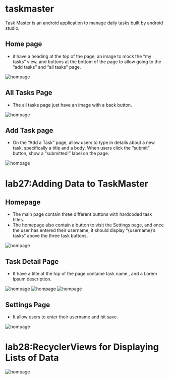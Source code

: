 # taskmaster

Task Master is an android application to manage daily tasks built by android studio.

## Home page

* it have a heading at the top of the page, an image to mock the “my tasks” view, and buttons at the bottom of the page to allow going to the “add tasks” and “all tasks” page.

![hompage](./screenshots/homepage.png)

## All Tasks Page

* The all tasks page  just have an image with a back button.

![hompage](./screenshots/allTasks.png)

## Add Task page

* On the “Add a Task” page, allow users to type in details about a new task, specifically a title and a body. When users click the “submit” button, show a “submitted!” label on the page.

![hompage](./screenshots/addTask.png)

# lab27:Adding Data to TaskMaster

## Homepage

* The main page contain three different buttons with hardcoded task titles.
* The homepage also contain a button to visit the Settings page, and once the user has entered their username, it should display “{username}’s tasks” above the three task buttons.

![hompage](./screenshots/main.png)

## Task Detail Page

* It have a title at the top of the page containe task name , and a Lorem Ipsum description.

![hompage](./screenshots/t1.png)
![hompage](./screenshots/t2.png)
![hompage](./screenshots/t3.png)

## Settings Page

* It allow users to enter their username and hit save.

![hompage](./screenshots/setting.png)

# lab28:RecyclerViews for Displaying Lists of Data

![hompage](./screenshots/lab-28.png)